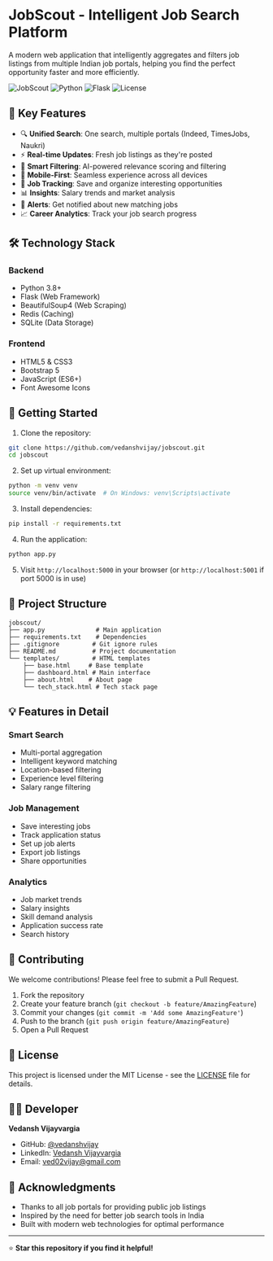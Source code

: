 # JobScout - Intelligent Job Search Platform

A modern web application that intelligently aggregates and filters job listings from multiple Indian job portals, helping you find the perfect opportunity faster and more efficiently.

![JobScout](https://img.shields.io/badge/JobScout-v1.0-blue)
![Python](https://img.shields.io/badge/Python-3.8+-green)
![Flask](https://img.shields.io/badge/Flask-2.0+-red)
![License](https://img.shields.io/badge/License-MIT-yellow)

## 🌟 Key Features

- 🔍 **Unified Search**: One search, multiple portals (Indeed, TimesJobs, Naukri)
- ⚡ **Real-time Updates**: Fresh job listings as they're posted
- 🎯 **Smart Filtering**: AI-powered relevance scoring and filtering
- 📱 **Mobile-First**: Seamless experience across all devices
- 💼 **Job Tracking**: Save and organize interesting opportunities
- 📊 **Insights**: Salary trends and market analysis
- 🔔 **Alerts**: Get notified about new matching jobs
- 📈 **Career Analytics**: Track your job search progress

## 🛠️ Technology Stack

### Backend
- Python 3.8+
- Flask (Web Framework)
- BeautifulSoup4 (Web Scraping)
- Redis (Caching)
- SQLite (Data Storage)

### Frontend
- HTML5 & CSS3
- Bootstrap 5
- JavaScript (ES6+)
- Font Awesome Icons

## 🚀 Getting Started

1. Clone the repository:
```bash
git clone https://github.com/vedanshvijay/jobscout.git
cd jobscout
```

2. Set up virtual environment:
```bash
python -m venv venv
source venv/bin/activate  # On Windows: venv\Scripts\activate
```

3. Install dependencies:
```bash
pip install -r requirements.txt
```

4. Run the application:
```bash
python app.py
```

5. Visit `http://localhost:5000` in your browser (or `http://localhost:5001` if port 5000 is in use)

## 📁 Project Structure

```
jobscout/
├── app.py              # Main application
├── requirements.txt    # Dependencies
├── .gitignore         # Git ignore rules
├── README.md          # Project documentation
└── templates/         # HTML templates
    ├── base.html     # Base template
    ├── dashboard.html # Main interface
    ├── about.html    # About page
    └── tech_stack.html # Tech stack page
```

## 💡 Features in Detail

### Smart Search
- Multi-portal aggregation
- Intelligent keyword matching
- Location-based filtering
- Experience level filtering
- Salary range filtering

### Job Management
- Save interesting jobs
- Track application status
- Set up job alerts
- Export job listings
- Share opportunities

### Analytics
- Job market trends
- Salary insights
- Skill demand analysis
- Application success rate
- Search history

## 🤝 Contributing

We welcome contributions! Please feel free to submit a Pull Request.

1. Fork the repository
2. Create your feature branch (`git checkout -b feature/AmazingFeature`)
3. Commit your changes (`git commit -m 'Add some AmazingFeature'`)
4. Push to the branch (`git push origin feature/AmazingFeature`)
5. Open a Pull Request

## 📝 License

This project is licensed under the MIT License - see the [LICENSE](LICENSE) file for details.

## 👨‍💻 Developer

**Vedansh Vijayvargia**
- GitHub: [@vedanshvijay](https://github.com/vedanshvijay)
- LinkedIn: [Vedansh Vijayvargia](https://www.linkedin.com/in/vedansh-vijayvargia-41a64421b)
- Email: ved02vijay@gmail.com

## 🙏 Acknowledgments

- Thanks to all job portals for providing public job listings
- Inspired by the need for better job search tools in India
- Built with modern web technologies for optimal performance
---

⭐ **Star this repository if you find it helpful!** 
